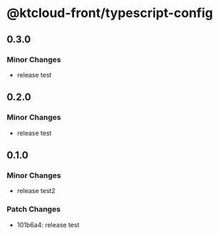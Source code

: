 # @ktcloud-front/typescript-config

## 0.3.0

### Minor Changes

- release test

## 0.2.0

### Minor Changes

- release test

## 0.1.0

### Minor Changes

- release test2

### Patch Changes

- 101b6a4: release test
